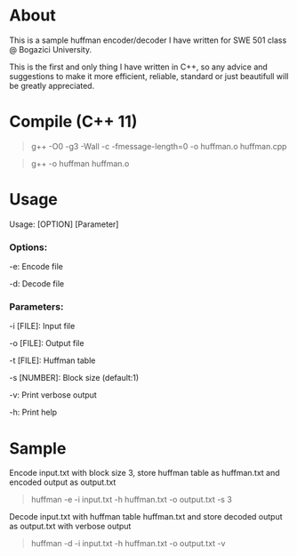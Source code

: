 About
=
This is a sample huffman encoder/decoder I have written for SWE 501 class @ Bogazici University. 

This is the first and only thing I have written in C++, so any advice and suggestions to make it more efficient, reliable, standard or just beautifull will be greatly appreciated.

Compile (C++ 11)
=
>g++ -O0 -g3 -Wall -c -fmessage-length=0 -o huffman.o huffman.cpp

>g++ -o huffman huffman.o

Usage
=
Usage: [OPTION] [Parameter]


### Options:

   -e: Encode file
   
   -d: Decode file
   

### Parameters:

   -i [FILE]: Input file
   
   -o [FILE]: Output file
   
   -t [FILE]: Huffman table
   
   -s [NUMBER]: Block size (default:1)
   
   -v: Print verbose output
   
   -h: Print help
   

Sample
=
   Encode input.txt with block size 3, store huffman table as huffman.txt and encoded output as output.txt
   
   >huffman -e -i input.txt -h huffman.txt -o output.txt -s 3
   

   Decode input.txt with huffman table huffman.txt and store decoded output as output.txt with verbose output
   
   >huffman -d -i input.txt -h huffman.txt -o output.txt -v
